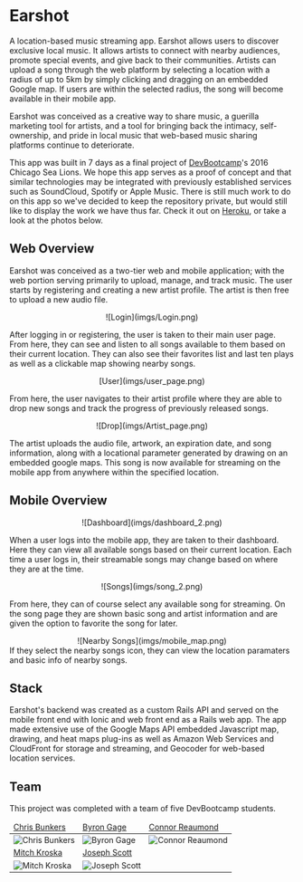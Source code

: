 # Earshot

A location-based music streaming app.  Earshot allows users to discover exclusive local music.  It allows artists to connect with nearby audiences, promote special events, and give back to their communities.  Artists can upload a song through the web platform by selecting a location with a radius of up to 5km by simply clicking and dragging on an embedded Google map.  If users are within the selected radius, the song will become available in their mobile app.

Earshot was conceived as a creative way to share music, a guerilla marketing tool for artists, and a tool for bringing back the intimacy, self-ownership, and pride in local music that web-based music sharing platforms continue to deteriorate.

This app was built in 7 days as a final project of [DevBootcamp](https://devbootcamp.com)'s 2016 Chicago Sea Lions.  We hope this app serves as a proof of concept and that similar technologies may be integrated with previously established services such as SoundCloud, Spotify or Apple Music. There is still much work to do on this app so we've decided to keep the repository private, but would still like to display the work we have thus far. Check it out on [Heroku](https://evening-gorge-29235.herokuapp.com), or take a look at the photos below.

## Web Overview

Earshot was conceived as a two-tier web and mobile application; with the web portion serving primarily to upload, manage, and track music. The user starts by registering and creating a new artist profile.  The artist is then free to upload a new audio file.

<center>![Login](imgs/Login.png)</center>

After logging in or registering, the user is taken to their main user page.  From here, they can see and listen to all songs available to them based on their current location.  They can also see their favorites list and last ten plays as well as a clickable map showing nearby songs.

<center>[User](imgs/user_page.png)</center>

From here, the user navigates to their artist profile where they are able to drop new songs and track the progress of previously released songs.

<center>![Drop](imgs/Artist_page.png)</center>

The artist uploads the audio file, artwork, an expiration date, and song information, along with a locational parameter generated by drawing on an embedded google maps.  This song is now available for streaming on the mobile app from anywhere within the specified location.

## Mobile Overview
<center>![Dashboard](imgs/dashboard_2.png)</center>

When a user logs into the mobile app, they are taken to their dashboard.  Here they can view all available songs based on their current location.  Each time a user logs in, their streamable songs may change based on where they are at the time.

<center>![Songs](imgs/song_2.png)</center>

From here, they can of course select any available song for streaming.  On the song page they are shown basic song and artist information and are given the option to favorite the song for later.

<center>![Nearby Songs](imgs/mobile_map.png)</center>
If they select the nearby songs icon, they can view the location paramaters and basic info of nearby songs.

## Stack

Earshot's backend was created as a custom Rails API and served on the mobile front end with Ionic and web front end as a Rails web app. The app made extensive use of the Google Maps API embedded Javascript map, drawing, and heat maps plug-ins as well as Amazon Web Services and CloudFront for storage and streaming, and Geocoder for web-based location services.

## Team

This project was completed with a team of five DevBootcamp students.
<table>
  <thead><tr>
<td><a href='https://github.com/yaboichrissyb'>Chris Bunkers</a></td><td><a href='https://github.com/byronbenjamin'>Byron Gage</a></td><td><a href='https://github.com/creaumond'>Connor Reaumond</a></td></tr></thead>

<tr>
<td><img src="https://avatars2.githubusercontent.com/u/15988401?v=3&s=460" alt="Chris Bunkers" height="150"></td>
<td><img src="https://avatars2.githubusercontent.com/u/10470928?v=3&s=400" alt="Byron Gage" height="150"></td><td><img src="https://avatars1.githubusercontent.com/u/7423000?v=3&s=400" alt="Connor Reaumond" height="150"></td>
</tr>
<tr>
 <td><a href='https://github.com/kromitj'>Mitch Kroska
</a></td><td><a href='https://github.com/scottjoseph'>Joseph Scott</a></td></tr>
<tr><td><img src="https://avatars3.githubusercontent.com/u/3989738?v=3&s=400" alt="Mitch Kroska" height="150"></td><td><img src="https://avatars2.githubusercontent.com/u/14190935?v=3&s=400" alt="Joseph Scott" height="150"><td>
</tr>
</table>